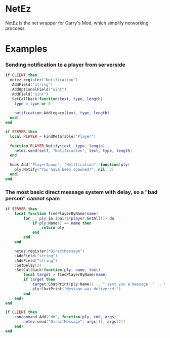 # NetEz
NetEz is the net wrapper for Garry's Mod, which simplify networking proccess

# Examples
### Sending notification to a player from serverside
```lua
if CLIENT then
  netez.register("Notification")
  :AddField("string")
  :AddOptionalField("uint")
  :AddField("uint")
  :SetCallback(function(text, type, length)
    type = type or 0
    
    notification.AddLegacy(text, type, length)
  end)
end

if SERVER then
  local PLAYER = FindMetaTable("Player")
  
  function PLAYER:Notify(text, type, length)
    netez.send(self, "Notification", text, type, length)
  end
  
  hook.Add("PlayerSpawn", "Notification", function(ply)
    ply:Notify("You have been spawned!", nil, 3)
  end)
end
```
### The most basic direct message system with delay, so a "bad person" cannot spam
```lua
if SERVER then
    local function findPlayerByName(name)
        for _, ply in ipairs(player.GetAll()) do
            if ply:Name() == name then
                return ply
            end
        end
    end

    netez.register("DirectMessage")
    :AddField("string")
    :AddField("string")
    :SetDelay(3)
    :SetCallback(function(ply, name, text)
        local target = findPlayerByName(name)
        if target then
            target:ChatPrint(ply:Name() .. " sent you a message: " .. text)
            ply:ChatPrint("Message was delivered!")
        end
    end)
end

if CLIENT then
    concommand.Add("dm", function(ply, cmd, args)
        netez.send("DirectMessage", args[1], args[2])
    end)
end
```
